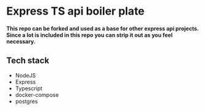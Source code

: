 # Express TS api boiler plate

#### This repo can be forked and used as a base for other express api projects. Since a lot is included in this repo you can strip it out as you feel necessary.

## Tech stack

- NodeJS
- Express
- Typescript
- docker-compose
- postgres
